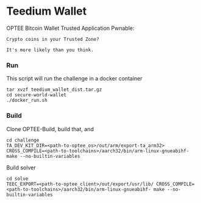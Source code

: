 # Teedium Wallet

OPTEE Bitcoin Wallet Trusted Application Pwnable:

```
Crypto coins in your Trusted Zone?

It's more likely than you think.
```

### Run

This script will run the challenge in a docker container

```
tar xvzf teedium_wallet_dist.tar.gz
cd secure-world-wallet
./docker_run.sh
```

### Build

Clone OPTEE-Build, build that, and

```
cd challenge
TA_DEV_KIT_DIR=<path-to-optee_os>/out/arm/export-ta_arm32> CROSS_COMPILE=<path-to-toolchains>/aarch32/bin/arm-linux-gnueabihf- make --no-builtin-variables
```

Build solver

```
cd solve
TEEC_EXPORT=<path-to-optee_client>/out/export/usr/lib/ CROSS_COMPILE=<path-to-toolchains>/aarch32/bin/arm-linux-gnueabihf- make --no-builtin-variables
```